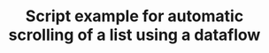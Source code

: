 ---
layout: article
title: Script example for automatic scrolling of a list using a dataflow
description: 
  - This template shows a script example which is intended to filter a data source using a dataflow. Every 5 seconds it will be executed. As soon as all entries have been displayed, the list starts from the beginning.
lang: en
weight: 50
isDraft: false
ref: Script-Auto-Scroll-List
category:
  - Scripting
image: Script-Auto-Scroll-List-en.png
image_thumbnail: 
download: Script-Auto-Scroll-List-en.pbmx
overview_description:
overview_benefits:
overview_data_sources:
---